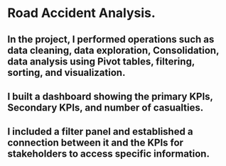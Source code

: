 # Road Accident Analysis.
## In the project, I performed operations such as data cleaning, data exploration, Consolidation, data analysis using Pivot tables, filtering, sorting, and visualization.
## I built a dashboard showing the primary KPIs, Secondary KPIs, and number of casualties.
## I included a filter panel and established a connection between it and the KPIs for stakeholders to access specific information.
